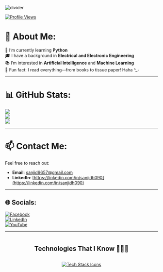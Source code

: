 <!-- Horizontal Divider (Gradient) -->
<img src="https://user-images.githubusercontent.com/73097560/115834477-dbab4500-a447-11eb-908a-139a6edaec5c.gif" alt="divider">

<!-- Profile View Counter -->
[![Profile Views](https://visitcount.itsvg.in/api?id=sanjidh090&icon=0&color=0)](https://visitcount.itsvg.in)

# 💫 About Me:
🌱 I’m currently learning **Python**  
🎓 I have a background in **Electrical and Electronic Engineering**  
📚 I’m interested in **Artificial Intelligence** and **Machine Learning**  
🌟 Fun fact: I read everything—from books to tissue paper! Haha ^_-

---

# 📊 GitHub Stats:
![](https://github-readme-stats.vercel.app/api?username=Sanjidh090&theme=shadow_blue&hide_border=false&include_all_commits=true&count_private=true)<br/>
![](https://github-readme-streak-stats.herokuapp.com/?user=Sanjidh090&theme=shadow_blue&hide_border=false)<br/>
![](https://github-readme-stats.vercel.app/api/top-langs/?username=Sanjidh090&theme=shadow_blue&hide_border=false&include_all_commits=true&count_private=true&layout=compact)

---

# 📫 Contact Me:
Feel free to reach out:  
- **Email**: [sanjid9657@gmail.com](mailto:sanjid9657@gmail.com)  
- **LinkedIn**: [https://linkedin.com/in/sanjidh090](https://linkedin.com/in/sanjidh090)  

---

## 🌐 Socials:
[![Facebook](https://img.shields.io/badge/Facebook-%231877F2.svg?logo=Facebook&logoColor=white)](https://facebook.com/sanjidh090)  
[![LinkedIn](https://img.shields.io/badge/LinkedIn-%230077B5.svg?logo=linkedin&logoColor=white)](https://linkedin.com/in/sanjidh090)  
[![YouTube](https://img.shields.io/badge/YouTube-%23FF0000.svg?logo=YouTube&logoColor=white)](https://youtube.com/@sanjidh090)

---

<!-- h1 without bottom border -->
<div id="user-content-toc" align="center">
  <h2 style="display: inline-block">Technologies That I Know 👨🏻‍💻</h2>
</div>

<!-- Tech Stack Icons -->
<p align="center">
  <a href="https://skillicons.dev">
    <img src="https://skillicons.dev/icons?i=c,cpp,github,py,vscode,arduino,html,js,linux,git,devto,notion,discord&perline=14" alt="Tech Stack Icons" />
  </a>
</p>

